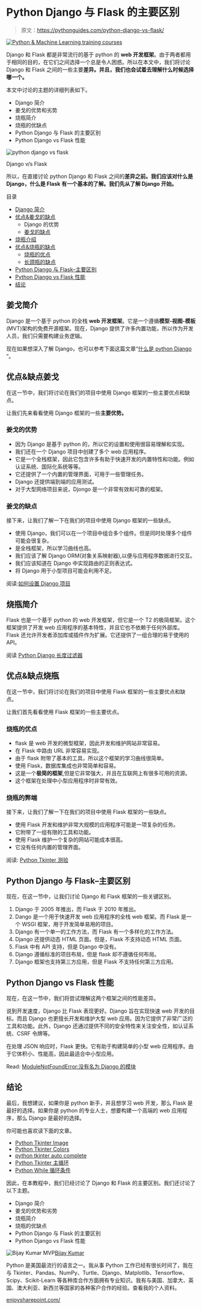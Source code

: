 # Python Django 与 Flask 的主要区别

> 原文：<https://pythonguides.com/python-django-vs-flask/>

[![Python & Machine Learning training courses](img/49ec9c6da89a04c9f45bab643f8c765c.png)](https://sharepointsky.teachable.com/p/python-and-machine-learning-training-course)

Django 和 Flask 都是非常流行的基于 python 的 **web 开发框架**。由于两者都用于相同的目的，在它们之间选择一个总是令人困惑。所以在本文中，我们将讨论 Django 和 Flask 之间的一些主要**差异。并且，我们也会试着去理解什么时候选择哪一个。**

本文中讨论的主题的详细列表如下。

*   Django 简介
*   姜戈的优势和劣势
*   烧瓶简介
*   烧瓶的优缺点
*   Python Django 与 Flask 的主要区别
*   Python Django vs Flask 性能

![python django vs flask](img/0351742c0b4c25e3138cfb2f9cdfab15.png "python django vs flask")

Django v/s Flask

所以，在直接讨论 python Django 和 Flask 之间的**差异之前。我们应该对什么是 Django，什么是 Flask 有一个基本的了解。我们先从了解 Django 开始。**

目录

[](#)

*   [Django 简介](#Introduction_to_Django "Introduction to Django ")
*   [优点&姜戈的缺点](#Advantages_Disadvantages_of_Django "Advantages & Disadvantages of Django ")
    *   Django 的优势
    *   [姜戈的缺点](#Disadvantages_of_Django "Disadvantages of Django  ")
*   [烧瓶介绍](#Introduction_to_Flask "Introduction to Flask ")
*   [优点&烧瓶的缺点](#Advantages_Disadvantages_of_Flask "Advantages & Disadvantages of Flask ")
    *   [烧瓶的优点](#Advantages_of_Flask "Advantages of Flask ")
    *   [长颈瓶的缺点](#Disadvantages_of_Flask "Disadvantages of Flask")
*   [Python Django 与 Flask–主要区别](#Python_Django_vs_Flask_-_Key_Differences "Python Django vs Flask – Key Differences")
*   [Python Django vs Flask 性能](#Python_Django_vs_Flask_performance "Python Django vs Flask performance ")
*   [结论](#Conclusion "Conclusion")

## 姜戈简介

Django 是一个基于 python 的全栈 **web 开发框架**。它是一个遵循**模型-视图-模板** (MVT)架构的免费开源框架。现在，Django 提供了许多内置功能，所以作为开发人员，我们只需要构建业务逻辑。

现在如果想深入了解 Django，也可以参考下面这篇文章“[什么是 python Django](https://pythonguides.com/what-is-python-django/) ”。

## 优点&缺点姜戈

在这一节中，我们将讨论在我们的项目中使用 Django 框架的一些主要优点和缺点。

让我们先来看看使用 Django 框架的一些**主要优势。**

### 姜戈的优势

*   因为 Django 是基于 python 的，所以它的设置和使用很容易理解和实现。
*   我们还在一个 Django 项目中创建了多个 web 应用程序。
*   它是一个全栈框架，因此它包含许多有助于快速开发的内置特性和功能。例如认证系统、国际化系统等等。
*   它还提供了一个内置的管理界面，可用于一些管理任务。
*   Django 还提供端到端的应用测试。
*   对于大型网络项目来说，Djongo 是一个非常有效和可靠的框架。

### 姜戈的缺点

接下来，让我们了解一下在我们的项目中使用 Django 框架的一些缺点。

*   使用 Django，我们可以在一个项目中组合多个组件。但是同时处理多个组件可能会很复杂。
*   是全栈框架，所以学习曲线也高。
*   我们应该了解 Django ORM(对象关系映射器),以便与应用程序数据进行交互。
*   我们应该知道在 Django 中实现路由的正则表达式。
*   将 Django 用于小型项目可能会利用不足。

阅读:[如何设置 Django 项目](https://pythonguides.com/setup-django-project/)

## 烧瓶简介

Flask 也是一个基于 python 的 web 开发框架，但它是一个 T2 的极简框架。这个框架提供了开发 web 应用程序的基本特性，并且它也不依赖于任何外部库。Flask 还允许开发者添加库或插件作为扩展。它还提供了一组合理的易于使用的 API。

阅读 [Python Django 长度过滤器](https://pythonguides.com/python-django-length-filter/)

## 优点&缺点烧瓶

在这一节中，我们将讨论在我们的项目中使用 Flask 框架的一些主要优点和缺点。

让我们首先看看使用 Flask 框架的一些主要优点。

### 烧瓶的优点

*   flask 是 web 开发的微型框架，因此开发和维护网站非常容易。
*   在 Flask 中路由 URL 非常容易实现。
*   由于 flask 附带了基本的工具，所以这个框架的学习曲线很简单。
*   使用 Flask，数据库集成也非常简单和容易。
*   这是一个**极简的框架**,但是它非常强大，并且在互联网上有很多可用的资源。
*   这个框架在处理中小型应用程序时非常有效。

### 烧瓶的弊端

接下来，让我们了解一下在我们的项目中使用 Flask 框架的一些缺点。

*   使用 Flask 开发和维护非常大规模的应用程序可能是一项复杂的任务。
*   它附带了一组有限的工具和功能。
*   使用 Flask 维护一个复杂的网站可能成本很高。
*   它没有任何内置的管理界面。

阅读: [Python Tkinter 测验](https://pythonguides.com/python-tkinter-quiz/)

## Python Django 与 Flask–主要区别

现在，在这一节中，让我们讨论 Django 和 Flask 框架的一些关键区别。

1.  Django 于 2005 年推出，而 Flask 于 2010 年推出。
2.  Dango 是一个用于快速开发 web 应用程序的全栈 web 框架。而 Flask 是一个 WSGI 框架，用于开发简单易用的项目。
3.  Django 有一个单一的工作方法，而 Flask 有一个多样化的工作方法。
4.  Django 还提供动态 HTML 页面。但是，Flask 不支持动态 HTML 页面。
5.  Flask 中有 API 支持，但是 Django 中没有。
6.  Django 遵循标准的项目布局，但是 flask 却不遵循任何布局。
7.  Django 框架也支持第三方应用，但是 Flask 不支持任何第三方应用。

## Python Django vs Flask 性能

现在，在这一节中，我们将尝试理解这两个框架之间的性能差异。

说到开发速度，Django 比 Flask 表现更好。Django 旨在实现快速 web 开发的目标。而且 Django 也更擅长开发和维护大型 web 应用。因为它提供了非常广泛的工具和功能。此外，Django 还通过提供不同的安全特性来关注安全性，如认证系统、CSRF 令牌等。

在处理 JSON 响应时，Flask 更快。它有助于构建简单的小型 web 应用程序。由于它体积小、性能高，因此最适合中小型应用。

Read: [ModuleNotFoundError:没有名为 Django 的模块](https://pythonguides.com/modulenotfounderror-no-module-named-django/)

## 结论

最后，我想建议，如果你是 python 新手，并且想学习 web 开发，那么 Flask 是最好的选择。如果你是 python 的专业人士，想要构建一个高端的 web 应用程序，那么 Django 是最好的选择。

你可能也喜欢读下面的文章。

*   [Python Tkinter Image](https://pythonguides.com/python-tkinter-image/)
*   [Python Tkinter Colors](https://pythonguides.com/python-tkinter-colors/)
*   [python tkinter auto complete](https://pythonguides.com/python-tkinter-autocomplete/)
*   [Python Tkinter 主循环](https://pythonguides.com/python-tkinter-mainloop/)
*   [Python While 循环条件](https://pythonguides.com/python-while-loop-condition/)

因此，在本教程中，我们已经讨论了 Django 和 Flask 的主要区别。我们还讨论了以下主题。

*   Django 简介
*   姜戈的优势和劣势
*   烧瓶简介
*   烧瓶的优缺点
*   Python Django 与 Flask 的主要区别
*   Python Django vs Flask 性能

![Bijay Kumar MVP](img/9cb1c9117bcc4bbbaba71db8d37d76ef.png "Bijay Kumar MVP")[Bijay Kumar](https://pythonguides.com/author/fewlines4biju/)

Python 是美国最流行的语言之一。我从事 Python 工作已经有很长时间了，我在与 Tkinter、Pandas、NumPy、Turtle、Django、Matplotlib、Tensorflow、Scipy、Scikit-Learn 等各种库合作方面拥有专业知识。我有与美国、加拿大、英国、澳大利亚、新西兰等国家的各种客户合作的经验。查看我的个人资料。

[enjoysharepoint.com/](https://enjoysharepoint.com/)[](https://www.facebook.com/fewlines4biju "Facebook")[](https://www.linkedin.com/in/fewlines4biju/ "Linkedin")[](https://twitter.com/fewlines4biju "Twitter")